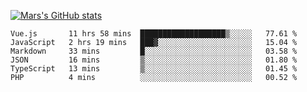 [![Mars's GitHub stats](https://github-readme-stats.vercel.app/api?username=unbrain)](https://github.com/unbrain/github-readme-stats)

<!--START_SECTION:waka-->

```text
Vue.js       11 hrs 58 mins  ███████████████████▒░░░░░   77.61 %
JavaScript   2 hrs 19 mins   ███▓░░░░░░░░░░░░░░░░░░░░░   15.04 %
Markdown     33 mins         █░░░░░░░░░░░░░░░░░░░░░░░░   03.58 %
JSON         16 mins         ▒░░░░░░░░░░░░░░░░░░░░░░░░   01.80 %
TypeScript   13 mins         ▒░░░░░░░░░░░░░░░░░░░░░░░░   01.45 %
PHP          4 mins          ░░░░░░░░░░░░░░░░░░░░░░░░░   00.52 %
```

<!--END_SECTION:waka-->
